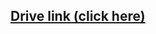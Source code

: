 ## [Drive link (click here)](https://drive.google.com/drive/folders/1H2g2HGL0Qd9MGtnr9LewBFm0_IKKI8eJ?usp=sharing)

